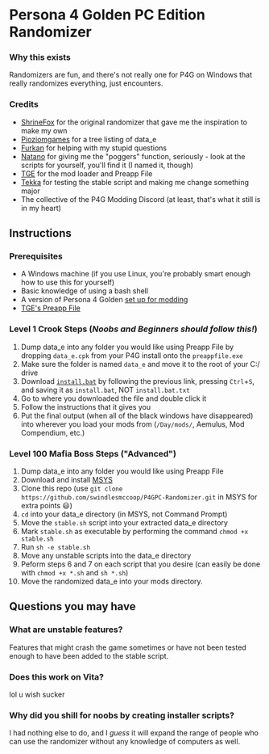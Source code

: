 # Persona 4 Golden PC Edition Randomizer

### Why this exists
Randomizers are fun, and there's not really one for P4G on Windows that really randomizes everything, just encounters.

### Credits
- [ShrineFox](https://github.com/shrinefox) for the original randomizer that gave me the inspiration to make my own
- [Pioziomgames](https://github.com/Pioziomgames) for a tree listing of data_e
- [Furkan](https://github.com/FMudanyali) for helping with my stupid questions
- [Natano](https://github.com/natano) for giving me the "poggers" function, seriously - look at the scripts for yourself, you'll find it (I named it, though)
- [TGE](https://github.com/TGEnigma) for the mod loader and Preapp File
- [Tekka](https://github.com/TekkaGB) for testing the stable script and making me change something major
- The collective of the P4G Modding Discord (at least, that's what it still is in my heart)

## Instructions

### Prerequisites
- A Windows machine (if you use Linux, you're probably smart enough how to use this for yourself)
- Basic knowledge of using a bash shell
- A version of Persona 4 Golden [set up for modding](https://gamebanana.com/tuts/13379)
- [TGE's Preapp File](https://github.com/TGEnigma/preappfile/releases/latest/)

### Level 1 Crook Steps (***Noobs and Beginners should follow this!***)
1. Dump data_e into any folder you would like using Preapp File by dropping `data_e.cpk` from your P4G install onto the `preappfile.exe`
2. Make sure the folder is named `data_e` and move it to the root of your C:/ drive
3. Download [`install.bat`](https://raw.githubusercontent.com/swindlesmccoop/P4GPC-Randomizer/main/install.bat) by following the previous link, pressing `Ctrl`+`S`, and saving it as `install.bat`, NOT `install.bat.txt`
4. Go to where you downloaded the file and double click it
5. Follow the instructions that it gives you
6. Put the final output (when all of the black windows have disappeared) into wherever you load your mods from (`/Day/mods/`, Aemulus, Mod Compendium, etc.)

### Level 100 Mafia Boss Steps ("Advanced")
1. Dump data_e into any folder you would like using Preapp File
2. Download and install [MSYS](https://msys2.org/)
3. Clone this repo (use `git clone https://github.com/swindlesmccoop/P4GPC-Randomizer.git` in MSYS for extra points 😃)
4. `cd` into your data_e directory (in MSYS, not Command Prompt)
5. Move the `stable.sh` script into your extracted data_e directory
6. Mark `stable.sh` as executable by performing the command `chmod +x stable.sh`
7. Run `sh -e stable.sh`
8. Move any unstable scripts into the data_e directory
9. Peform steps 6 and 7 on each script that you desire (can easily be done with `chmod +x *.sh` and `sh *.sh`)
10. Move the randomized data_e into your mods directory.

## Questions you may have

### What are unstable features?
Features that might crash the game sometimes or have not been tested enough to have been added to the stable script.
### Does this work on Vita?
lol u wish sucker
### Why did you shill for noobs by creating installer scripts?
I had nothing else to do, and I *guess* it will expand the range of people who can use the randomizer without any knowledge of computers as well.
